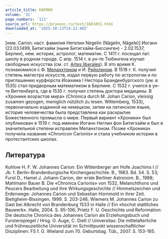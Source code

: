 ```yaml
---
article_title: КАРИОН
volume: '31'
page_numbers: '111'
source_url: https://pravenc.ru/text/1681051.html
downloaded_at: '2025-10-13T14:22:46Z'
---
```


[нем. Carion; наст. фамилия Негелин Negelin (Nägelin, Nägele)] Иоганн (22.03.1499, Битигхайм (ныне Битигхайм-Биссинген) - 2.02.1537, Берлин), нем. историк, астролог, математик. С 1411 г. посещал лат. школу в родном городе. С апр. 1514 г. в ун-те Тюбингена изучал свободные искусства (см. ст. [Artes liberales](<https://pravenc.ru/text/Artes liberales.html>)). В это время К. познакомился с Ф. [Меланхтоном](https://pravenc.ru/text/Меланхтоном.html) и И. [Рейхлином](https://pravenc.ru/text/Рейхлином.html). В 1518 г. К. получил степень магистра искусств, издал первую работу по астрологии и по приглашению курфюрста Иоахима I Нестора Бранденбургского (ум. в 1535) стал придворным математиком в Берлине. С 1532 г. учился в ун-те Виттенберга, где в 1535 г. получил степень доктора медицины. В «Хронике возрастов мира» (Chronica durch M. Johan Carion, vleissig zusamen gezogen, meniglich nützlich zu lesen. Wittemberg, 1533), первоначально изданной на немецком, затем на латинском языке, история человечества была представлена как раскрытие Божественного промысла о мире. Первый вариант «Хроники» был опубликован в 1519 г. под именем Иоганн Неглин фон Битигхайм и был в значительной степени исправлен Меланхтоном. Позже «Хроника» получила название «Chronicon Carionis» и стала учебником истории в протестантских школах.

## Литература

Kuhlow H. F. W. Johannes Carion: Ein Wittenberger am Hofe Joachims I // Jb. f. Berlin-Brandenburgische Kirchengeschichte. B., 1983. Bd. 54. S. 53; Furst D., Hamel J. Johann Carion, der erste Berliner Astronom. B., 1988; Mahlmann Bauer B. Die «Chronica Carionis» von 1532, Melanchthons und Peucers Bearbeitung und ihre Wirkungsgeschichte // Himmelszeichen und Erdenwege: Johannes Carion und Sebastian Hornmold in ihrer Zeit. Bietigheim-Bissingen, 1999. S. 203-246; Wiemers M. Johannes Carion zu Gast bei Albrecht von Brandenburg 1533 in Halle // Ein «hochst stattliches Bauwerk». Halle, 2004. S. 95-106; Prietz F. U. Geschichte und Reformation: Die deutsche Chronica des Johannes Carion als Erziehungsbuch und Furstenspiegel / Hrsg. O. Auge, C. Dietl // Universitas: Die mittelalterliche und frühneuzeitliche Universität im Schnittpunkt wissenschaftlicher Disziplinen: FS f. G. Wieland zum 70. Geburtstag. Tüb., 2007. S. 153-165.
